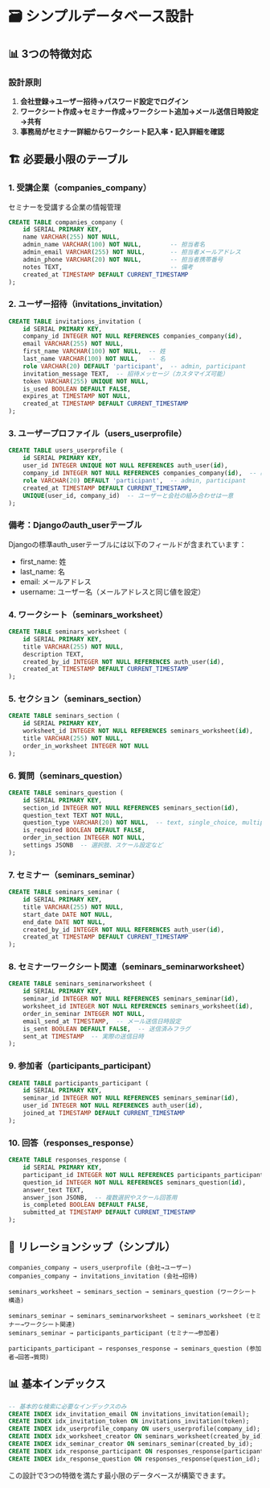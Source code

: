# 🗃️ シンプルデータベース設計

## 📊 3つの特徴対応

### 設計原則
1. **会社登録→ユーザー招待→パスワード設定でログイン**
2. **ワークシート作成→セミナー作成→ワークシート追加→メール送信日時設定→共有**  
3. **事務局がセミナー詳細からワークシート記入率・記入詳細を確認**

## 🏗️ 必要最小限のテーブル

### 1. 受講企業（companies_company）
セミナーを受講する企業の情報管理
```sql
CREATE TABLE companies_company (
    id SERIAL PRIMARY KEY,
    name VARCHAR(255) NOT NULL,
    admin_name VARCHAR(100) NOT NULL,        -- 担当者名
    admin_email VARCHAR(255) NOT NULL,       -- 担当者メールアドレス
    admin_phone VARCHAR(20) NOT NULL,        -- 担当者携帯番号
    notes TEXT,                              -- 備考
    created_at TIMESTAMP DEFAULT CURRENT_TIMESTAMP
);
```

### 2. ユーザー招待（invitations_invitation）
```sql
CREATE TABLE invitations_invitation (
    id SERIAL PRIMARY KEY,
    company_id INTEGER NOT NULL REFERENCES companies_company(id),
    email VARCHAR(255) NOT NULL,
    first_name VARCHAR(100) NOT NULL,  -- 姓
    last_name VARCHAR(100) NOT NULL,   -- 名
    role VARCHAR(20) DEFAULT 'participant',  -- admin, participant
    invitation_message TEXT,  -- 招待メッセージ（カスタマイズ可能）
    token VARCHAR(255) UNIQUE NOT NULL,
    is_used BOOLEAN DEFAULT FALSE,
    expires_at TIMESTAMP NOT NULL,
    created_at TIMESTAMP DEFAULT CURRENT_TIMESTAMP
);
```

### 3. ユーザープロファイル（users_userprofile）
```sql
CREATE TABLE users_userprofile (
    id SERIAL PRIMARY KEY,
    user_id INTEGER UNIQUE NOT NULL REFERENCES auth_user(id),
    company_id INTEGER NOT NULL REFERENCES companies_company(id),  -- 必須フィールドに変更
    role VARCHAR(20) DEFAULT 'participant',  -- admin, participant
    created_at TIMESTAMP DEFAULT CURRENT_TIMESTAMP,
    UNIQUE(user_id, company_id)  -- ユーザーと会社の組み合わせは一意
);
```

### 備考：Djangoのauth_userテーブル
Djangoの標準auth_userテーブルには以下のフィールドが含まれています：
- first_name: 姓
- last_name: 名  
- email: メールアドレス
- username: ユーザー名（メールアドレスと同じ値を設定）

### 4. ワークシート（seminars_worksheet）
```sql
CREATE TABLE seminars_worksheet (
    id SERIAL PRIMARY KEY,
    title VARCHAR(255) NOT NULL,
    description TEXT,
    created_by_id INTEGER NOT NULL REFERENCES auth_user(id),
    created_at TIMESTAMP DEFAULT CURRENT_TIMESTAMP
);
```

### 5. セクション（seminars_section）
```sql
CREATE TABLE seminars_section (
    id SERIAL PRIMARY KEY,
    worksheet_id INTEGER NOT NULL REFERENCES seminars_worksheet(id),
    title VARCHAR(255) NOT NULL,
    order_in_worksheet INTEGER NOT NULL
);
```

### 6. 質問（seminars_question）
```sql
CREATE TABLE seminars_question (
    id SERIAL PRIMARY KEY,
    section_id INTEGER NOT NULL REFERENCES seminars_section(id),
    question_text TEXT NOT NULL,
    question_type VARCHAR(20) NOT NULL,  -- text, single_choice, multiple_choice, scale
    is_required BOOLEAN DEFAULT FALSE,
    order_in_section INTEGER NOT NULL,
    settings JSONB  -- 選択肢、スケール設定など
);
```

### 7. セミナー（seminars_seminar）
```sql
CREATE TABLE seminars_seminar (
    id SERIAL PRIMARY KEY,
    title VARCHAR(255) NOT NULL,
    start_date DATE NOT NULL,
    end_date DATE NOT NULL,
    created_by_id INTEGER NOT NULL REFERENCES auth_user(id),
    created_at TIMESTAMP DEFAULT CURRENT_TIMESTAMP
);
```

### 8. セミナーワークシート関連（seminars_seminarworksheet）
```sql
CREATE TABLE seminars_seminarworksheet (
    id SERIAL PRIMARY KEY,
    seminar_id INTEGER NOT NULL REFERENCES seminars_seminar(id),
    worksheet_id INTEGER NOT NULL REFERENCES seminars_worksheet(id),
    order_in_seminar INTEGER NOT NULL,
    email_send_at TIMESTAMP,  -- メール送信日時設定
    is_sent BOOLEAN DEFAULT FALSE,  -- 送信済みフラグ
    sent_at TIMESTAMP  -- 実際の送信日時
);
```

### 9. 参加者（participants_participant）
```sql
CREATE TABLE participants_participant (
    id SERIAL PRIMARY KEY,
    seminar_id INTEGER NOT NULL REFERENCES seminars_seminar(id),
    user_id INTEGER NOT NULL REFERENCES auth_user(id),
    joined_at TIMESTAMP DEFAULT CURRENT_TIMESTAMP
);
```

### 10. 回答（responses_response）
```sql
CREATE TABLE responses_response (
    id SERIAL PRIMARY KEY,
    participant_id INTEGER NOT NULL REFERENCES participants_participant(id),
    question_id INTEGER NOT NULL REFERENCES seminars_question(id),
    answer_text TEXT,
    answer_json JSONB,  -- 複数選択やスケール回答用
    is_completed BOOLEAN DEFAULT FALSE,
    submitted_at TIMESTAMP DEFAULT CURRENT_TIMESTAMP
);
```

## 🔗 リレーションシップ（シンプル）
```text
companies_company → users_userprofile (会社→ユーザー)
companies_company → invitations_invitation (会社→招待)

seminars_worksheet → seminars_section → seminars_question (ワークシート構造)

seminars_seminar → seminars_seminarworksheet → seminars_worksheet (セミナー→ワークシート関連)
seminars_seminar → participants_participant (セミナー→参加者)

participants_participant → responses_response → seminars_question (参加者→回答→質問)
```

## 📊 基本インデックス
```sql
-- 基本的な検索に必要なインデックスのみ
CREATE INDEX idx_invitation_email ON invitations_invitation(email);
CREATE INDEX idx_invitation_token ON invitations_invitation(token);
CREATE INDEX idx_userprofile_company ON users_userprofile(company_id);
CREATE INDEX idx_worksheet_creator ON seminars_worksheet(created_by_id);
CREATE INDEX idx_seminar_creator ON seminars_seminar(created_by_id);
CREATE INDEX idx_response_participant ON responses_response(participant_id);
CREATE INDEX idx_response_question ON responses_response(question_id);
```

この設計で3つの特徴を満たす最小限のデータベースが構築できます。
